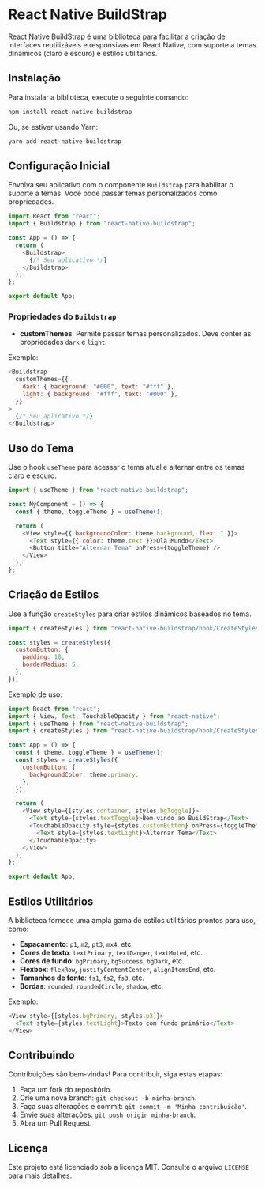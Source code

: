 # React Native BuildStrap

React Native BuildStrap é uma biblioteca para facilitar a criação de interfaces reutilizáveis e responsivas em React Native, com suporte a temas dinâmicos (claro e escuro) e estilos utilitários.

## Instalação

Para instalar a biblioteca, execute o seguinte comando:

```bash
npm install react-native-buildstrap
```

Ou, se estiver usando Yarn:

```bash
yarn add react-native-buildstrap
```

## Configuração Inicial

Envolva seu aplicativo com o componente `Buildstrap` para habilitar o suporte a temas. Você pode passar temas personalizados como propriedades.

```javascript
import React from "react";
import { Buildstrap } from "react-native-buildstrap";

const App = () => {
  return (
    <Buildstrap>
      {/* Seu aplicativo */}
    </Buildstrap>
  );
};

export default App;
```

### Propriedades do `Buildstrap`

- **customThemes**: Permite passar temas personalizados. Deve conter as propriedades `dark` e `light`.

Exemplo:

```javascript
<Buildstrap
  customThemes={{
    dark: { background: "#000", text: "#fff" },
    light: { background: "#fff", text: "#000" },
  }}
>
  {/* Seu aplicativo */}
</Buildstrap>
```

## Uso do Tema

Use o hook `useTheme` para acessar o tema atual e alternar entre os temas claro e escuro.

```javascript
import { useTheme } from "react-native-buildstrap";

const MyComponent = () => {
  const { theme, toggleTheme } = useTheme();

  return (
    <View style={{ backgroundColor: theme.background, flex: 1 }}>
      <Text style={{ color: theme.text }}>Olá Mundo</Text>
      <Button title="Alternar Tema" onPress={toggleTheme} />
    </View>
  );
};
```

## Criação de Estilos

Use a função `createStyles` para criar estilos dinâmicos baseados no tema.

```javascript
import { createStyles } from "react-native-buildstrap/hook/CreateStyles";

const styles = createStyles({
  customButton: {
    padding: 10,
    borderRadius: 5,
  },
});
```

Exemplo de uso:

```javascript
import React from "react";
import { View, Text, TouchableOpacity } from "react-native";
import { useTheme } from "react-native-buildstrap";
import { createStyles } from "react-native-buildstrap/hook/CreateStyles";

const App = () => {
  const { theme, toggleTheme } = useTheme();
  const styles = createStyles({
    customButton: {
      backgroundColor: theme.primary,
    },
  });

  return (
    <View style={[styles.container, styles.bgToggle]}>
      <Text style={styles.textToggle}>Bem-vindo ao BuildStrap</Text>
      <TouchableOpacity style={styles.customButton} onPress={toggleTheme}>
        <Text style={styles.textLight}>Alternar Tema</Text>
      </TouchableOpacity>
    </View>
  );
};

export default App;
```

## Estilos Utilitários

A biblioteca fornece uma ampla gama de estilos utilitários prontos para uso, como:

- **Espaçamento**: `p1`, `m2`, `pt3`, `mx4`, etc.
- **Cores de texto**: `textPrimary`, `textDanger`, `textMuted`, etc.
- **Cores de fundo**: `bgPrimary`, `bgSuccess`, `bgDark`, etc.
- **Flexbox**: `flexRow`, `justifyContentCenter`, `alignItemsEnd`, etc.
- **Tamanhos de fonte**: `fs1`, `fs2`, `fs3`, etc.
- **Bordas**: `rounded`, `roundedCircle`, `shadow`, etc.

Exemplo:

```javascript
<View style={[styles.bgPrimary, styles.p3]}>
  <Text style={styles.textLight}>Texto com fundo primário</Text>
</View>
```

## Contribuindo

Contribuições são bem-vindas! Para contribuir, siga estas etapas:

1. Faça um fork do repositório.
2. Crie uma nova branch: `git checkout -b minha-branch`.
3. Faça suas alterações e commit: `git commit -m 'Minha contribuição'`.
4. Envie suas alterações: `git push origin minha-branch`.
5. Abra um Pull Request.

## Licença

Este projeto está licenciado sob a licença MIT. Consulte o arquivo `LICENSE` para mais detalhes.

